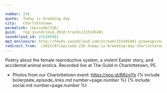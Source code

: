 ```yaml
---

number: 216
quote:  Today is breeding day
city:   Charlottetown
permalink: /episode/216/
guid:   tag:soundcloud,2010:tracks/215345481
soundcloud_id: 215345481
mp3_enclosure: http://feeds.soundcloud.com/stream/215345481-grownupsreadthingstheywroteaskids-s2e16.mp3
redirect_from:  /2015/07/episode-216-today-is-breeding-day-charlottetown/
---
```


Poetry about the female reproductive system, a violent Easter story, and accidental animal erotica. Recorded live at The Guild in Charlottetown, PE.

- Photos from our Charlottetown event: https://goo.gl/B6zqYp
{% include boilerplate_episode_links.md number=page.number %}
{% include social.md number=page.number %}